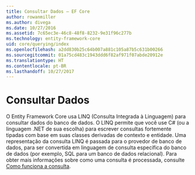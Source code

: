 ```yaml
---
title: Consultar Dados – EF Core
author: rowanmiller
ms.author: divega
ms.date: 10/27/2016
ms.assetid: 7c65ec3e-46c8-48f8-8232-9e31f96c277b
ms.technology: entity-framework-core
uid: core/querying/index
ms.openlocfilehash: a2dd830b25c64b007a881c105a87b5c631b00266
ms.sourcegitcommit: 01a75cd483c1943ddd6f82af971f07abde20912e
ms.translationtype: HT
ms.contentlocale: pt-BR
ms.lasthandoff: 10/27/2017
---
```

# <a name="querying-data"></a>Consultar Dados

O Entity Framework Core usa LINQ (Consulta Integrada à Linguagem) para consultar dados do banco de dados. O LINQ permite que você use C# (ou a linguagem .NET de sua escolha) para escrever consultas fortemente tipadas com base em suas classes derivadas de contexto e entidade. Uma representação da consulta LINQ é passada para o provedor de banco de dados, para ser convertida em linguagem de consulta específica do banco de dados (por exemplo, SQL para um banco de dados relacional). Para obter mais informações sobre como uma consulta é processada, consulte [Como funciona a consulta](overview.md).
